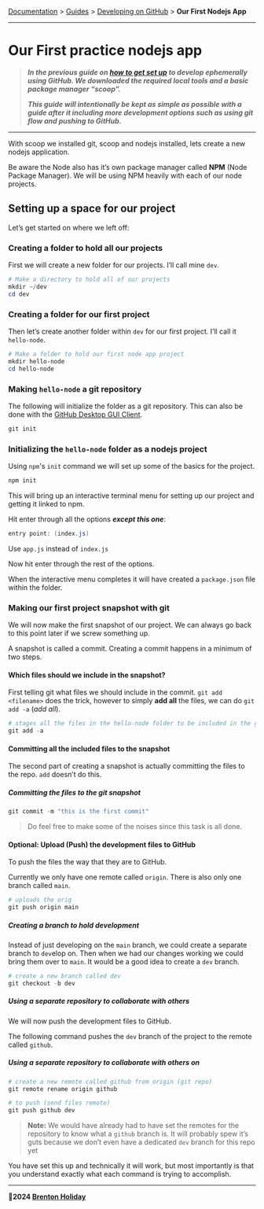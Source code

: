 [Documentation](./) > [Guides](../guides/README.md) > [Developing on GitHub](../README.md) > **Our First Nodejs App**

---

# Our First practice nodejs app

> ***In the previous guide on [how to get set up](../../README.md) to develop ephemerally using GitHub. We downloaded the required local tools and a basic package manager “scoop”.***
> 
> ***This guide will intentionally be kept as simple as possible with a guide after it including more development options such as using git flow and pushing to GitHub.***

---

With scoop we installed git, scoop and nodejs installed, lets create a new nodejs application.

Be aware the Node also has it’s own package manager called **NPM** (Node Package Manager). We will be using NPM heavily with each of our node projects.

## Setting up a space for our project

Let’s get started on where we left off:

### Creating a folder to hold all our projects

First we will create a new folder for our projects. I’ll call mine `dev`.

```powershell
# Make a directory to hold all of our projects
mkdir ~/dev
cd dev
```

### Creating a folder for our first project

Then let’s create another folder within `dev` for our first project. I’ll call it `hello-node`.

```powershell
# Make a folder to hold our first node app project
mkdir hello-node
cd hello-node
```

### Making `hello-node` a git repository

The following will initialize the folder as a git repository. This can also be done with the [GitHub Desktop GUI Client](https://desktop.github.com/download/).

```powershell
git init
```

### Initializing the `hello-node` folder as a nodejs project

Using `npm`'s `init` command we will set up some of the basics for the project.

```powershell
npm init
```

This will bring up an interactive terminal menu for setting up our project and getting it linked to npm.

Hit enter through all the options ***except this one***:

```powershell
entry point: (index.js) 
```

Use `app.js` instead of `index.js`

Now hit enter through the rest of the options.

When the interactive menu completes it will have created a `package.json` file within the folder.

### Making our first project snapshot with git

We will now make the first snapshot of our project. We can always go back to this point later if we screw something up. 

A snapshot is called a commit. Creating a commit happens in a minimum of two steps. 

#### Which files should we include in the snapshot?

First telling git what files we should include in the commit. `git add <filename>` does the trick, however to simply **add all** the files, we can do `git add -a` (*add all*).

```powershell
# stages all the files in the hello-node folder to be included in the git commit
git add -a
```

#### Committing all the included files to the snapshot

The second part of creating a snapshot is actually committing the files to the repo. `add` doesn’t do this. 

##### Committing the files to the git snapshot

```powershell
git commit -m "this is the first commit"
```
> Do feel free to make some of the noises since this task is all done.

#### Optional: Upload (Push) the development files to GitHub

To push the files the way that they are to GitHub.

Currently we only have one remote called `origin`. There is also only one branch called `main`.

```powershell
# uploads the orig
git push origin main
```

##### Creating a branch to hold development

Instead of just developing on the `main` branch, we could create a separate branch to `dev`elop on. Then when we had our changes working we could bring them over to `main`. It would be a good idea to create a `dev` branch.

```powershell
# create a new branch called dev
git checkout -b dev
```

##### Using a separate repository to collaborate with others

We will now push the development files to GitHub.

The following command pushes the `dev` branch of the project to the remote called `github`.

##### Using a separate repository to collaborate with others on

```powershell
# create a new remote called github from origin (git repo)
git remote rename origin github
```



```powershell
# to push (send files remote)
git push github dev
```

> **Note:** We would have already had to have set the remotes for the repository to know what a `github` branch is. It will probably spew it’s guts because we don’t even have a dedicated `dev` branch for this repo yet

You have set this up and technically it will work, but most importantly is that you understand exactly what each command is trying to accomplish.



---

**🤍2024 [Brenton Holiday](https://8rents.github.io)**
